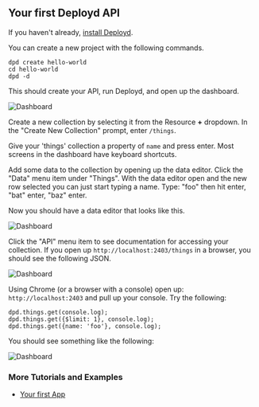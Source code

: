 <!--{
  title: 'Your first Deployd API',
  tags: ['tutorial', 'hello world']
}-->

## Your first Deployd API

If you haven't already, [install Deployd](installing-deployd.md).

You can create a new project with the following commands.

    dpd create hello-world
    cd hello-world
    dpd -d
    
This should create your API, run Deployd, and open up the dashboard.

![Dashboard](/tutorials/first-api/images/new-dashboard.png)

Create a new collection by selecting it from the Resource **+** dropdown. In the "Create New Collection" prompt, enter `/things`.

Give your 'things' collection a property of `name` and press enter. Most screens in the dashboard have keyboard shortcuts.

Add some data to the collection by opening up the data editor. Click the "Data" menu item under "Things". With the data editor open and the new row selected you can just start typing a name. Type: "foo" then hit enter, "bat" enter, "baz" enter.

Now you should have a data editor that looks like this.

![Dashboard](/tutorials/first-api/images/data-editor.png)

Click the "API" menu item to see documentation for accessing your collection. If you open up `http://localhost:2403/things` in a browser, you should see the following JSON.

![Dashboard](/tutorials/first-api/images/json.png)

Using Chrome (or a browser with a console) open up: `http://localhost:2403` and pull up your console. Try the following:

    dpd.things.get(console.log);
    dpd.things.get({$limit: 1}, console.log);
    dpd.things.get({name: 'foo'}, console.log);

You should see something like the following:

![Dashboard](/tutorials/first-api/images/console.png)

### More Tutorials and Examples

 - [Your first App](your-first-app.md)

